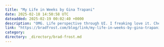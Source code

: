 ```yaml
---
title: "My Life in Weeks by Gina Trapani"
date: 2025-02-18 14:50:58 UTC
dateadded: 2025-02-19 00:02:40 +0000
description: "OMG. Life perspective through UI. I freaking love it. Check out My Life in Weeks by Gina Trapani"
link: "https://bradfrost.com/blog/link/my-life-in-weeks-by-gina-trapani/"
category:
directory: _directory/brad-frost.md
---
```

